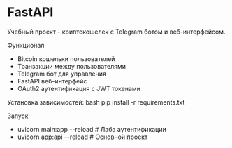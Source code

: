 # FastAPI
Учебный проект - криптокошелек с Telegram ботом и веб-интерфейсом.

Функционал
-  Bitcoin кошельки пользователей
-  Транзакции между пользователями  
-  Telegram бот для управления
-  FastAPI веб-интерфейс
-  OAuth2 аутентификация с JWT токенами

Установка зависимостей:
bash
pip install -r requirements.txt

Запуск
- uvicorn main:app --reload  # Лаба аутентификации
- uvicorn app:api --reload   # Основной проект
